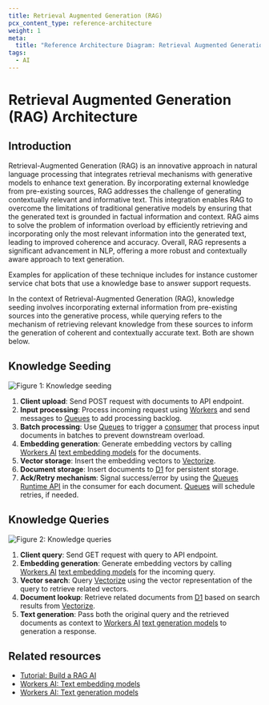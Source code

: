 ```yaml
---
title: Retrieval Augmented Generation (RAG)
pcx_content_type: reference-architecture
weight: 1
meta:
  title: "Reference Architecture Diagram: Retrieval Augmented Generation (RAG)"
tags:
  - AI
---
```


# Retrieval Augmented Generation (RAG) Architecture

## Introduction

Retrieval-Augmented Generation (RAG) is an innovative approach in natural language processing that integrates retrieval mechanisms with generative models to enhance text generation. By incorporating external knowledge from pre-existing sources, RAG addresses the challenge of generating contextually relevant and informative text. This integration enables RAG to overcome the limitations of traditional generative models by ensuring that the generated text is grounded in factual information and context. RAG aims to solve the problem of information overload by efficiently retrieving and incorporating only the most relevant information into the generated text, leading to improved coherence and accuracy. Overall, RAG represents a significant advancement in NLP, offering a more robust and contextually aware approach to text generation.

Examples for application of these technique includes for instance customer service chat bots that use a knowledge base to answer support requests.

In the context of Retrieval-Augmented Generation (RAG), knowledge seeding involves incorporating external information from pre-existing sources into the generative process, while querying refers to the mechanism of retrieving relevant knowledge from these sources to inform the generation of coherent and contextually accurate text. Both are shown below.

## Knowledge Seeding

![Figure 1: Knowledge seeding](/images/reference-architecture/rag-ref-architecture-diagrams/rag-architecture-seeding.svg "Figure 1: Knowledge seeding")

1. **Client upload**: Send POST request with documents to API endpoint.
2. **Input processing**: Process incoming request using [Workers](/workers/) and send messages to [Queues](/queues/) to add processing backlog.
3. **Batch processing**: Use [Queues](/queues/) to trigger a [consumer](/queues/reference/how-queues-works/#consumers) that process input documents in batches to prevent downstream overload.
4. **Embedding generation**: Generate embedding vectors by calling [Workers AI](/workers-ai/) [text embedding models](/workers-ai/models/#text-embeddings) for the documents.
5. **Vector storage**: Insert the embedding vectors to [Vectorize](/vectorize/).
6. **Document storage**: Insert documents to [D1](/d1/) for persistent storage.
7. **Ack/Retry mechanism**: Signal success/error by using the [Queues Runtime API](/queues/configuration/javascript-apis/#message) in the consumer for each document. [Queues](/queues/) will schedule retries, if needed.

## Knowledge Queries

![Figure 2: Knowledge queries](/images/reference-architecture/rag-ref-architecture-diagrams/rag-architecture-query.svg "Figure 2: Knowledge queries")

1. **Client query**: Send GET request with query to API endpoint.
2. **Embedding generation**: Generate embedding vectors by calling [Workers AI](/workers-ai/) [text embedding models](/workers-ai/models/#text-embeddings) for the incoming query.
3. **Vector search**: Query [Vectorize](/vectorize/) using the vector representation of the query to retrieve related vectors.
4. **Document lookup**: Retrieve related documents from [D1](/d1/) based on search results from [Vectorize](/vectorize/).
5. **Text generation**: Pass both the original query and the retrieved documents as context to [Workers AI](/workers-ai/) [text generation models](/workers-ai/models/#text-generation) to generation a response.

## Related resources

- [Tutorial: Build a RAG AI](/workers-ai/tutorials/build-a-retrieval-augmented-generation-ai/)
- [Workers AI: Text embedding models](/workers-ai/models/#text-embeddings)
- [Workers AI: Text generation models](/workers-ai/models/#text-generation)
